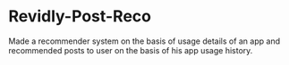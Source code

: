 # Revidly-Post-Reco
Made a recommender system on the basis of usage details of an app and recommended posts to user on the basis of his app usage history.
